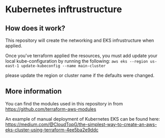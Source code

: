 # Kubernetes inftrustructure

## How does it work?

This repository will create the networking and EKS infrustructure when applied.

Once you've terraform applied the resources, you must add update your local kube-configuration by running the following:
`aws eks --region us-east-1 update-kubeconfig --name main-cluster`

please update the region or cluster name if the defaults were changed.

## More information

You can find the modules used in this repository in from https://github.com/terraform-aws-modules

An example of manual deployment of Kubernetes EKS can be found here: https://medium.com/@CloudTopG/the-simplest-way-to-create-an-aws-eks-cluster-using-terraform-4ee5ba2e9ddc


